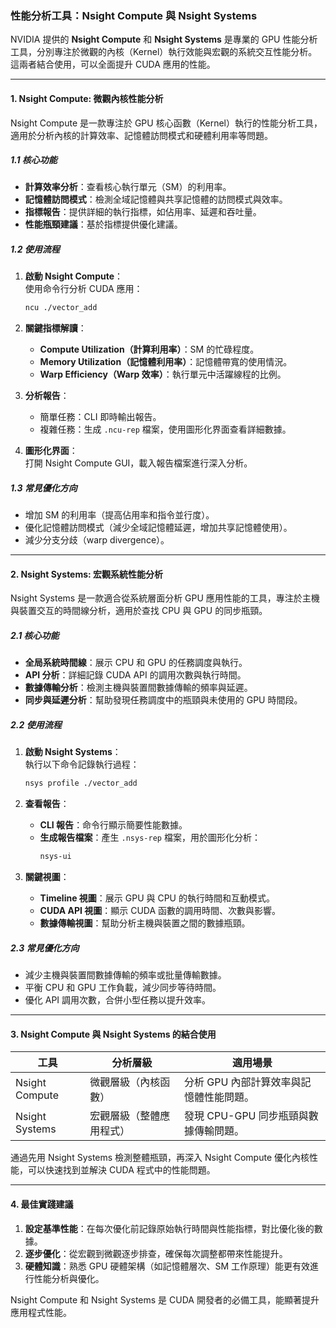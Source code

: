 ### 性能分析工具：Nsight Compute 與 Nsight Systems  

NVIDIA 提供的 **Nsight Compute** 和 **Nsight Systems** 是專業的 GPU 性能分析工具，分別專注於微觀的內核（Kernel）執行效能與宏觀的系統交互性能分析。這兩者結合使用，可以全面提升 CUDA 應用的性能。  

---

#### **1. Nsight Compute: 微觀內核性能分析**  

Nsight Compute 是一款專注於 GPU 核心函數（Kernel）執行的性能分析工具，適用於分析內核的計算效率、記憶體訪問模式和硬體利用率等問題。

##### **1.1 核心功能**  
- **計算效率分析**：查看核心執行單元（SM）的利用率。  
- **記憶體訪問模式**：檢測全域記憶體與共享記憶體的訪問模式與效率。  
- **指標報告**：提供詳細的執行指標，如佔用率、延遲和吞吐量。  
- **性能瓶頸建議**：基於指標提供優化建議。  

##### **1.2 使用流程**  

1. **啟動 Nsight Compute**：  
   使用命令行分析 CUDA 應用：  
   ```bash
   ncu ./vector_add
   ```  

2. **關鍵指標解讀**：  
   - **Compute Utilization（計算利用率）**：SM 的忙碌程度。  
   - **Memory Utilization（記憶體利用率）**：記憶體帶寬的使用情況。  
   - **Warp Efficiency（Warp 效率）**：執行單元中活躍線程的比例。  

3. **分析報告**：  
   - 簡單任務：CLI 即時輸出報告。  
   - 複雜任務：生成 `.ncu-rep` 檔案，使用圖形化界面查看詳細數據。  

4. **圖形化界面**：  
   打開 Nsight Compute GUI，載入報告檔案進行深入分析。  

##### **1.3 常見優化方向**  
- 增加 SM 的利用率（提高佔用率和指令並行度）。  
- 優化記憶體訪問模式（減少全域記憶體延遲，增加共享記憶體使用）。  
- 減少分支分歧（warp divergence）。  

---

#### **2. Nsight Systems: 宏觀系統性能分析**  

Nsight Systems 是一款適合從系統層面分析 GPU 應用性能的工具，專注於主機與裝置交互的時間線分析，適用於查找 CPU 與 GPU 的同步瓶頸。  

##### **2.1 核心功能**  
- **全局系統時間線**：展示 CPU 和 GPU 的任務調度與執行。  
- **API 分析**：詳細記錄 CUDA API 的調用次數與執行時間。  
- **數據傳輸分析**：檢測主機與裝置間數據傳輸的頻率與延遲。  
- **同步與延遲分析**：幫助發現任務調度中的瓶頸與未使用的 GPU 時間段。  

##### **2.2 使用流程**  

1. **啟動 Nsight Systems**：  
   執行以下命令記錄執行過程：  
   ```bash
   nsys profile ./vector_add
   ```  

2. **查看報告**：  
   - **CLI 報告**：命令行顯示簡要性能數據。  
   - **生成報告檔案**：產生 `.nsys-rep` 檔案，用於圖形化分析：  
     ```bash
     nsys-ui
     ```  

3. **關鍵視圖**：  
   - **Timeline 視圖**：展示 GPU 與 CPU 的執行時間和互動模式。  
   - **CUDA API 視圖**：顯示 CUDA 函數的調用時間、次數與影響。  
   - **數據傳輸視圖**：幫助分析主機與裝置之間的數據瓶頸。  

##### **2.3 常見優化方向**  
- 減少主機與裝置間數據傳輸的頻率或批量傳輸數據。  
- 平衡 CPU 和 GPU 工作負載，減少同步等待時間。  
- 優化 API 調用次數，合併小型任務以提升效率。  

---

#### **3. Nsight Compute 與 Nsight Systems 的結合使用**  

| **工具**            | **分析層級**              | **適用場景**                              |
|---------------------|--------------------------|-------------------------------------------|
| Nsight Compute      | 微觀層級（內核函數）      | 分析 GPU 內部計算效率與記憶體性能問題。    |
| Nsight Systems      | 宏觀層級（整體應用程式）   | 發現 CPU-GPU 同步瓶頸與數據傳輸問題。      |

通過先用 Nsight Systems 檢測整體瓶頸，再深入 Nsight Compute 優化內核性能，可以快速找到並解決 CUDA 程式中的性能問題。  

---

#### **4. 最佳實踐建議**  

1. **設定基準性能**：在每次優化前記錄原始執行時間與性能指標，對比優化後的數據。  
2. **逐步優化**：從宏觀到微觀逐步排查，確保每次調整都帶來性能提升。  
3. **硬體知識**：熟悉 GPU 硬體架構（如記憶體層次、SM 工作原理）能更有效進行性能分析與優化。  

Nsight Compute 和 Nsight Systems 是 CUDA 開發者的必備工具，能顯著提升應用程式性能。